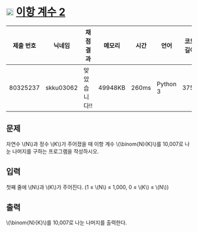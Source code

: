 # <img width="20px"  src="https://d2gd6pc034wcta.cloudfront.net/tier/9.svg" class="solvedac-tier"> [이항 계수 2](https://www.acmicpc.net/problem/11051) 

| 제출 번호 | 닉네임 | 채점 결과 | 메모리 | 시간 | 언어 | 코드 길이 |
|---|---|---|---|---|---|---|
|80325237|skku03062|맞았습니다!! |49948KB|260ms|Python 3|375B|

## 문제
<p>자연수 \(N\)과 정수 \(K\)가 주어졌을 때 이항 계수 \(\binom{N}{K}\)를 10,007로 나눈 나머지를 구하는 프로그램을 작성하시오.</p>

## 입력
<p>첫째 줄에 \(N\)과 \(K\)가 주어진다. (1 ≤ \(N\) ≤ 1,000, 0 ≤ \(K\) ≤ \(N\))</p>

## 출력
<p> \(\binom{N}{K}\)를 10,007로 나눈 나머지를 출력한다.</p>

